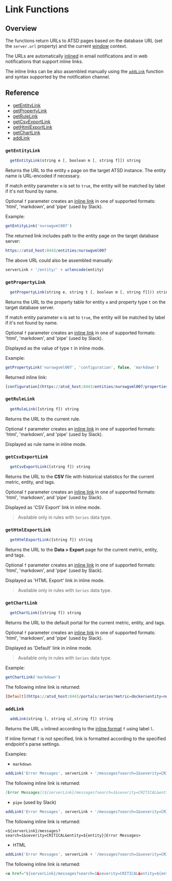 # Link Functions

## Overview

The functions return URLs to ATSD pages based on the database URL (set the `server.url` property) and the current [window](window.md) context.

The URLs are automatically [inlined](https://github.com/axibase/atsd/blob/master/rule-engine/links.md#inline-links) in email notifications and in web notifications that support inline links.

The inline links can be also assembled manually using the [`addLink`](#addlink) function and syntax supported by the notification channel.

## Reference

* [getEntityLink](#getentitylink)
* [getPropertyLink](#getpropertylink)
* [getRuleLink](#getrulelink)
* [getCsvExportLink](#getcsvexportlink)
* [getHtmlExportLink](#gethtmlexportlink)
* [getChartLink](#getchartlink)
* [addLink](#addlink)

### `getEntityLink`

```javascript
  getEntityLink(string e [, boolean m [, string f]]) string
```

Returns the URL to the entity `e` page on the target ATSD instance. The entity name is URL-encoded if necessary.

If match entity parameter `m` is set to `true`, the entity will be matched by label if it's not found by name.

Optional `f` parameter creates an [inline link](https://github.com/axibase/atsd/blob/master/rule-engine/links.md#inline-links) in one of supported formats: 'html', 'markdown', and 'pipe' (used by Slack).

Example:

```javascript
getEntityLink('nurswgvml007')
```

The returned link includes path to the entity page on the target database server:

```elm
https://atsd_host:8443/entities/nurswgvml007
```

The above URL could also be assembled manually:

```javascript
serverLink + '/entity/' + urlencode(entity)
```

### `getPropertyLink`

```javascript
  getPropertyLink(string e, string t [, boolean m [, string f]])) string
```

Returns the URL to the property table for entity `e` and property type `t` on the target database server.

If match entity parameter `m` is set to `true`, the entity will be matched by label if it's not found by name.

Optional `f` parameter creates an [inline link](https://github.com/axibase/atsd/blob/master/rule-engine/links.md#inline-links) in one of supported formats: 'html', 'markdown', and 'pipe' (used by Slack).

Displayed as the value of type `t` in inline mode.

Example:

```javascript
getPropertyLink('nurswgvml007', 'configuration', false, 'markdown')
```

Returned inline link:

```elm
[configuration](https://atsd_host:8443/entities/nurswgvml007/properties?type=configuration)
```

### `getRuleLink`

```javascript
  getRuleLink([string f]) string
```

Returns the URL to the current rule.

Optional `f` parameter creates an [inline link](https://github.com/axibase/atsd/blob/master/rule-engine/links.md#inline-links) in one of supported formats: 'html', 'markdown', and 'pipe' (used by Slack).

Displayed as rule name in inline mode.

### `getCsvExportLink`

```javascript
  getCsvExportLink([string f]) string
```

Returns the URL to the **CSV** file with historical statistics for the current metric, entity, and tags.

Optional `f` parameter creates an [inline link](https://github.com/axibase/atsd/blob/master/rule-engine/links.md#inline-links) in one of supported formats: 'html', 'markdown', and 'pipe' (used by Slack).

Displayed as 'CSV Export' link in inline mode.

> Available only in rules with `Series` data type.

### `getHtmlExportLink`

```javascript
  getHtmlExportLink([string f]) string
```

Returns the URL to the **Data > Export** page for the current metric, entity, and tags.

Optional `f` parameter creates an [inline link](https://github.com/axibase/atsd/blob/master/rule-engine/links.md#inline-links) in one of supported formats: 'html', 'markdown', and 'pipe' (used by Slack).

Displayed as 'HTML Export' link in inline mode.

> Available only in rules with `Series` data type.

### `getChartLink`

```javascript
  getChartLink([string f]) string
```

Returns the URL to the default portal for the current metric, entity, and tags.

Optional `f` parameter creates an [inline link](https://github.com/axibase/atsd/blob/master/rule-engine/links.md#inline-links) in one of supported formats: 'html', 'markdown', and 'pipe' (used by Slack).

Displayed as 'Default' link in inline mode.

> Available only in rules with `Series` data type.

Example:

```javascript
getChartLink('markdown')
```
The following inline link is returned:

```elm
[Default](https://atsd_host:8443/portals/series?metric=docker&entity=nurswgvml007...)
```

### `addLink`

```javascript
  addLink(string l, string u[,string f]) string
```
Returns the URL `u` inlined according to the [inline format](https://github.com/axibase/atsd/blob/master/rule-engine/links.md#inline-links) `f` using label `l`.

If inline format `f` is not specified, link is formatted according to the specified endpoint's parse settings.

Examples:

* `markdown`

```javascript
addLink('Error Messages', serverLink + '/messages?search=1&severity=CRITICAL&entity=' + entity, 'markdown')
```
The following inline link is returned:

```markdown
[Error Messages](${serverLink}/messages?search=1&severity=CRITICAL&entity=${entity})
```

* `pipe` (used by Slack)

```javascript
addLink('Error Messages', serverLink + '/messages?search=1&severity=CRITICAL&entity=' + entity, 'pipe')
```
The following inline link is returned:

```ls
<${serverLink}/messages?search=1&severity=CRITICAL&entity=${entity}|Error Messages>
```

* HTML

```javascript
addLink('Error Messages', serverLink + '/messages?search=1&severity=CRITICAL&entity=' + entity, 'html')
```
The following inline link is returned:

```html
<a href="${serverLink}/messages?search=1&severity=CRITICAL&entity=${entity}">Error Messages</a>
```